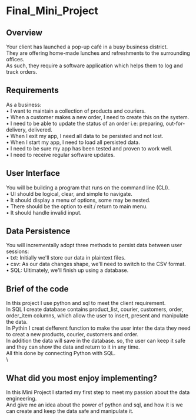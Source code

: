 # Final_Mini_Project

## Overview
Your client has launched a pop-up café in a busy business district.\
They are offering home-made lunches and refreshments to the surrounding offices.\
As such, they require a software application which helps them to log and track orders.
## Requirements
As a business:\
• I want to maintain a collection of products and couriers.\
• When a customer makes a new order, I need to create this on the system.\
• I need to be able to update the status of an order i.e: preparing, out-for-delivery, delivered.\
• When I exit my app, I need all data to be persisted and not lost.\
• When I start my app, I need to load all persisted data.\
• I need to be sure my app has been tested and proven to work well.\
• I need to receive regular software updates.
## User Interface
You will be building a program that runs on the command line (CLI).\
• UI should be logical, clear, and simple to navigate.\
• It should display a menu of options, some may be nested.\
• There should be the option to exit / return to main menu.\
• It should handle invalid input.
## Data Persistence
You will incrementally adopt three methods to persist data between user sessions:\
• txt: Initially we'll store our data in plaintext files.\
• csv: As our data changes shape, we'll need to switch to the CSV format.\
• SQL: Ultimately, we'll finish up using a database.

## Brief of the code
In this project I use python and sql to meet the client requirement.\
In SQL I create database contains product_list, courier, customers, order, order_item columns, which allow the user to insert, present and manipulate the data.\
In Pythin I creat defferent function to make the user inter the data they need to creat a new products, courier, customers and order.\
In addition the data will save in the database. so, the user can keep it safe and they can show the data and return to it in any time.\
All this done by connecting Python with SQL.\
\
## What did you most enjoy implementing?
In this Mini Project I started my first step to meet my passion about the data engineering.\
And give me an idea about the power of python and sql, and how it is we can create and keep the data safe and manipulate it.
